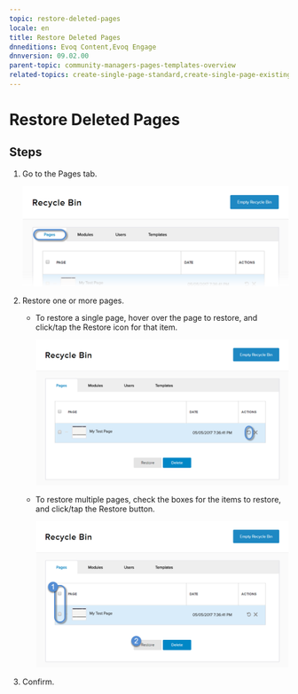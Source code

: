 ```yaml
---
topic: restore-deleted-pages
locale: en
title: Restore Deleted Pages
dnneditions: Evoq Content,Evoq Engage
dnnversion: 09.02.00
parent-topic: community-managers-pages-templates-overview
related-topics: create-single-page-standard,create-single-page-existing,create-single-page-url,create-single-page-file,create-multiple-pages-pb-all,configure-page-standard,configure-page-existing,configure-page-url,configure-page-file,copy-page-pb-all,edit-page-pb-all,view-hidden-page-pb-all,delete-page-pb-all,purge-deleted-pages,copy-permissions-to-child-pages-pb-all
---
```


# Restore Deleted Pages

## Steps

1.  Go to the Pages tab.
    
    ![Pages](/images/scr-pbtabs-all-Content-RecycleBin-Pages-E91.png)
    
2.  Restore one or more pages.
    *   To restore a single page, hover over the page to restore, and click/tap the Restore icon for that item.
        
          
        
        ![Restore icon for each item in the list.](/images/scr-RecycleBin-Pages-Restore-icon-E91.png)
        
          
        
    *   To restore multiple pages, check the boxes for the items to restore, and click/tap the Restore button.
        
          
        
        ![Restore button.](/images/scr-RecycleBin-Pages-Select-Then-Restore-button-E91.png)
        
          
        
3.  Confirm.